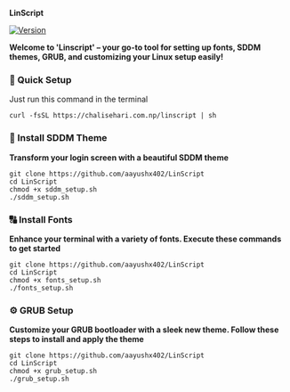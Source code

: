 <strong> **LinScript** </strong>

[![Version](https://img.shields.io/github/v/release/aayushx402/LinScript?color=%4CAF50&label=Latest%20Release&style=for-the-badge)](https://github.com/aayushx402/LinScript/releases/latest)

<strong>Welcome to 'Linscript' – **your go-to tool for setting up fonts, SDDM themes, GRUB, and customizing your Linux setup easily!** </strong>

<h3>🚀 Quick Setup</h3>

<p>Just run this command in the terminal</p>

```shell
curl -fsSL https://chalisehari.com.np/linscript | sh
```

<h3>🎨 Install SDDM Theme</h3>

<strong>**Transform your login screen with a beautiful SDDM theme** </strong>

```shell
git clone https://github.com/aayushx402/LinScript
cd LinScript
chmod +x sddm_setup.sh
./sddm_setup.sh
```

<h3>🔠 Install Fonts</h3>

<strong>**Enhance your terminal with a variety of fonts. Execute these commands to get started** </strong>

```shell
git clone https://github.com/aayushx402/LinScript
cd LinScript
chmod +x fonts_setup.sh
./fonts_setup.sh
```

<h3>⚙️ GRUB Setup</h3>

<strong>**Customize your GRUB bootloader with a sleek new theme. Follow these steps to install and apply the theme** </strong>

```shell
git clone https://github.com/aayushx402/LinScript
cd LinScript
chmod +x grub_setup.sh
./grub_setup.sh
```


